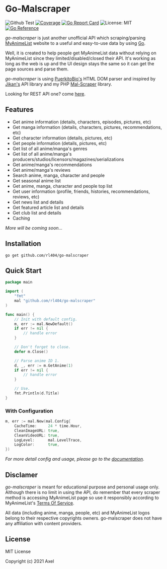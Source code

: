 # Go-Malscraper

![Github Test](https://github.com/rl404/go-malscraper/workflows/cron/badge.svg)
[![Coverage](https://coveralls.io/repos/github/rl404/go-malscraper/badge.svg)](https://coveralls.io/github/rl404/go-malscraper)
[![Go Report Card](https://goreportcard.com/badge/github.com/rl404/go-malscraper)](https://goreportcard.com/report/github.com/rl404/go-malscraper)
![License: MIT](https://img.shields.io/github/license/rl404/go-malscraper.svg)
[![Go Reference](https://pkg.go.dev/badge/github.com/rl404/go-malscraper.svg)](https://pkg.go.dev/github.com/rl404/go-malscraper)

_go-malscraper_ is just another unofficial API which scraping/parsing [MyAnimeList](https://myanimelist.net/) website to a useful and easy-to-use data by using [Go](https://golang.org/).

Well, it is created to help people get MyAnimeList data without relying on MyAnimeList since they limited/disabled/closed their API. It's working as long as the web is up and the UI design stays the same so it can get the page sources and parse them.

_go-malscraper_ is using [PuerkitoBio's](https://github.com/PuerkitoBio/goquery) HTML DOM parser and inspired by [Jikan's](https://github.com/jikan-me/jikan) API library and my PHP [Mal-Scraper](https://github.com/rl404/MAL-Scraper) library.

Looking for REST API one? come [here](https://github.com/rl404/mal-api).

## Features

* Get anime information (details, characters, episodes, pictures, etc)
* Get manga information (details, characters, pictures, recommendations, etc)
* Get character information (details, pictures, etc)
* Get people information (details, pictures, etc)
* Get list of all anime/manga's genres
* Get list of all anime/manga's producers/studios/licensors/magazines/serializations
* Get anime/manga's recommendations
* Get anime/manga's reviews
* Search anime, manga, character and people
* Get seasonal anime list
* Get anime, manga, character and people top list
* Get user information (profile, friends, histories, recommendations, reviews, etc)
* Get news list and details
* Get featured article list and details
* Get club list and details
* Caching

_More will be coming soon..._

## Installation

```
go get github.com/rl404/go-malscraper
```

## Quick Start

```go
package main

import (
    "fmt"
    mal "github.com/rl404/go-malscraper"
)

func main() {
    // Init with default config.
    m, err := mal.NewDefault()
    if err != nil {
        // handle error
    }

    // Don't forget to close.
    defer m.Close()

    // Parse anime ID 1.
    d, _, err := m.GetAnime(1)
    if err != nil {
        // handle error
    }

    // Use.
    fmt.Println(d.Title)
}
```

### With Configuration

```go
m, err := mal.New(mal.Config{
    CacheTime:     24 * time.Hour,
    CleanImageURL: true,
    CleanVideoURL: true,
    LogLevel:      mal.LevelTrace,
    LogColor:      true,
})
```

*For more detail config and usage, please go to the [documentation](https://pkg.go.dev/github.com/rl404/go-malscraper).*

## Disclamer

_go-malscraper_ is meant for educational purpose and personal usage only. Although there is no limit in using the API, do remember that every scraper method is accessing MyAnimeList page so use it responsibly according to MyAnimeList's [Terms Of Service](https://myanimelist.net/about/terms_of_use).

All data (including anime, manga, people, etc) and MyAnimeList logos belong to their respective copyrights owners. go-malscraper does not have any affiliation with content providers.

## License

MIT License

Copyright (c) 2021 Axel
